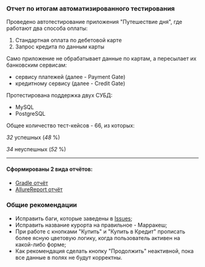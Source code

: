### Отчет по итогам автоматизированного тестирования   

Проведено автотестирование приложения "Путешествие дня", где работают два способа оплаты:

1. Стандартная оплата по дебетовой карте
2. Запрос кредита по данным карты

Само приложение не обрабатывает данные по картам, а пересылает их банковским сервисам:
* сервису платежей (далее - Payment Gate)
* кредитному сервису (далее - Credit Gate)

Протестирована поддержка двух СУБД:
* MySQL
* PostgreSQL

Общее количество тест-кейсов - 66, из которых:

_32_ успешных (_48_ %)    

_34_ неуспешных (_52_ %)
___

#### Сформированы 2 вида отчётов:
* [Gradle отчёт](https://github.com/AlinaKostromina/qa_diploma/issues/35)
* [AllureReport отчёт]()

### Общие рекомендации
* Исправить баги, которые заведены в [Issues](https://github.com/AlinaKostromina/qa_diploma/issues);
* Исправить название курорта на правильное - Марракеш;
* При работе с кнопками "Купить" и "Купить в Кредит" прописать более ясную цветовую логику, когда пользователь активен на какой-либо форме;
* Как рекомендация сделать кнопку "Продолжить" неактивной, пока все данные в полях не будут корректны.
